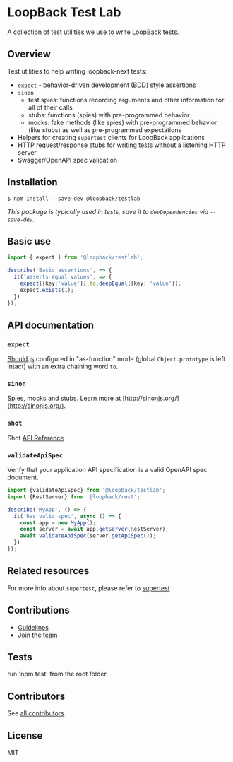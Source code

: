 # LoopBack Test Lab

A collection of test utilities we use to write LoopBack tests.

## Overview

Test utilities to help writing loopback-next tests:
- `expect` - behavior-driven development (BDD) style assertions
- `sinon`
   - test spies: functions recording arguments and other information for all of their calls
   - stubs: functions (spies) with pre-programmed behavior
   - mocks: fake methods (like spies) with pre-programmed behavior (like stubs) as well as pre-programmed expectations
- Helpers for creating `supertest` clients for LoopBack applications
- HTTP request/response stubs for writing tests without a listening HTTP server
- Swagger/OpenAPI spec validation

## Installation

```
$ npm install --save-dev @loopback/testlab
```

_This package is typically used in tests, save it to `devDependencies` via `--save-dev`._

## Basic use

```ts
import { expect } from '@loopback/testlab';

describe('Basic assertions', => {
  it('asserts equal values', => {
    expect({key:'value'}).to.deepEqual({key: 'value'});
    expect.exists(1);
  })
});
```

## API documentation

### `expect`

[Should.js](https://shouldjs.github.io/) configured in "as-function" mode
(global `Object.prototype` is left intact) with an extra chaining word `to`.

### `sinon`

Spies, mocks and stubs. Learn more at [http://sinonjs.org/](http://sinonjs.org/).

### `shot`

Shot [API Reference](https://github.com/hapijs/shot/blob/master/API.md)

### `validateApiSpec`

Verify that your application API specification is a valid OpenAPI spec document.

```js
import {validateApiSpec} from '@loopback/testlab';
import {RestServer} from '@loopback/rest';

describe('MyApp', () => {
  it('has valid spec', async () => {
    const app = new MyApp();
    const server = await app.getServer(RestServer);
    await validateApiSpec(server.getApiSpec());
  })
});
```

## Related resources

For more info about `supertest`, please refer to [supertest](https://www.npmjs.com/package/supertest)

## Contributions

- [Guidelines](https://github.com/strongloop/loopback-next/wiki/Contributing##guidelines)
- [Join the team](https://github.com/strongloop/loopback-next/issues/110)

## Tests

run 'npm test' from the root folder.

## Contributors

See [all contributors](https://github.com/strongloop/loopback-next/graphs/contributors).

## License

MIT
